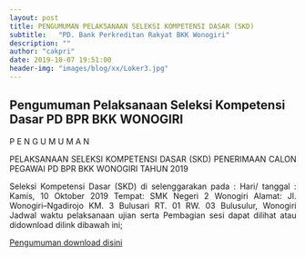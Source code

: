 ```yaml
---
layout: post
title: PENGUMUMAN PELAKSANAAN SELEKSI KOMPETENSI DASAR (SKD)
subtitle:   "PD. Bank Perkreditan Rakyat BKK Wonogiri"
description: ""
author: "cakpri"
date: 2019-10-07 19:51:00
header-img: "images/blog/xx/Loker3.jpg"
---
```



## Pengumuman Pelaksanaan Seleksi Kompetensi Dasar PD BPR BKK WONOGIRI

<div style="text-align: justify;">

P E N G U M U M A N

PELAKSANAAN SELEKSI KOMPETENSI DASAR (SKD)
PENERIMAAN CALON PEGAWAI
PD BPR BKK WONOGIRI TAHUN 2019

Seleksi Kompetensi Dasar (SKD) di selenggarakan pada : Hari/ tanggal : Kamis, 
10 Oktober 2019
Tempat: SMK Negeri 2 Wonogiri
Alamat: Jl. Wonogiri–Ngadirojo KM. 3 Bulusari RT. 01 RW. 03 Bulusulur, Wonogiri
Jadwal waktu pelaksanaan ujian serta Pembagian sesi dapat dilihat atau didownload dilink dibawah ini;
</div>


[Pengumuman download disini](/publikasi/Loker/pembagian_sesi_pegawai_BKK_2019.pdf)






